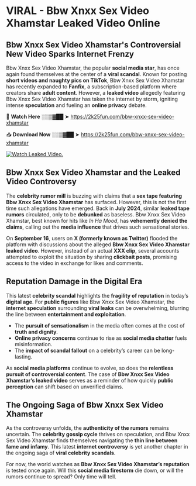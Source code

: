 # VIRAL - Bbw Xnxx Sex Video Xhamstar Leaked Video Online

## **Bbw Xnxx Sex Video Xhamstar's Controversial New Video Sparks Internet Frenzy**  

Bbw Xnxx Sex Video Xhamstar, the popular **social media star**, has once again found themselves at the center of a **viral scandal**. Known for posting **short videos and naughty pics on TikTok**, Bbw Xnxx Sex Video Xhamstar has recently expanded to **Fanfix**, a subscription-based platform where creators share **adult content**. However, a **leaked video** allegedly featuring Bbw Xnxx Sex Video Xhamstar has taken the internet by storm, igniting intense **speculation** and fueling an **online privacy** debate.  

🔴 **Watch Here** ░░▒▓██ ➤ https://2k25fun.com/bbw-xnxx-sex-video-xhamstar  

📥 **Download Now** ░░▒▓██ ➤ https://2k25fun.com/bbw-xnxx-sex-video-xhamstar  

[![Watch Leaked Video.](https://miro.medium.com/v2/resize:fit:828/format:webp/1*cilzJN44JGOrTw9NJCrNHA.gif "Watch Leaked Video")](https://2k25fun.com/bbw-xnxx-sex-video-xhamstar)

## **Bbw Xnxx Sex Video Xhamstar and the Leaked Video Controversy**  

The **celebrity rumor mill** is buzzing with claims that a **sex tape featuring Bbw Xnxx Sex Video Xhamstar** has surfaced. However, this is not the first time such allegations have emerged. Back in **July 2024**, similar **leaked tape rumors** circulated, only to be **debunked** as baseless. Bbw Xnxx Sex Video Xhamstar, best known for hits like *In Ha Mood*, has **vehemently denied the claims**, calling out the **media influence** that drives such sensational stories.  

On **September 16**, users on **X (formerly known as Twitter)** flooded the platform with discussions about the alleged **Bbw Xnxx Sex Video Xhamstar leaked video**. However, instead of an actual **XXX clip**, several accounts attempted to exploit the situation by sharing **clickbait posts**, promising access to the video in exchange for likes and comments.  

## **Reputation Damage in the Digital Era**  

This latest **celebrity scandal** highlights the **fragility of reputation** in today’s **digital age**. For **public figures** like Bbw Xnxx Sex Video Xhamstar, the **internet speculation** surrounding **viral leaks** can be overwhelming, blurring the line between **entertainment and exploitation**.  

- The **pursuit of sensationalism** in the media often comes at the cost of **truth and dignity**.  
- **Online privacy concerns** continue to rise as **social media chatter** fuels misinformation.  
- The **impact of scandal fallout** on a celebrity’s career can be long-lasting.  

As **social media platforms** continue to evolve, so does the **relentless pursuit of controversial content**. The case of **Bbw Xnxx Sex Video Xhamstar’s leaked video** serves as a reminder of how quickly **public perception** can shift based on unverified claims.  

## **The Ongoing Saga of Bbw Xnxx Sex Video Xhamstar**  

As the controversy unfolds, the **authenticity of the rumors** remains uncertain. The **celebrity gossip cycle** thrives on speculation, and Bbw Xnxx Sex Video Xhamstar finds themselves navigating the **thin line between fame and infamy**. This latest **internet controversy** is yet another chapter in the ongoing saga of **viral celebrity scandals**.  

For now, the world watches as **Bbw Xnxx Sex Video Xhamstar’s reputation** is tested once again. Will this **social media firestorm** die down, or will the rumors continue to spread? Only time will tell.